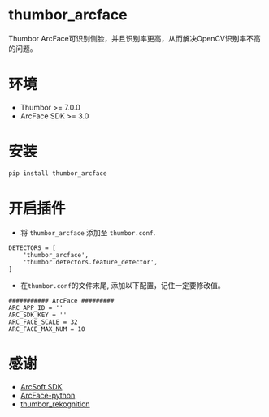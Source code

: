 # thumbor_arcface
Thumbor ArcFace可识别侧脸，并且识别率更高，从而解决OpenCV识别率不高的问题。

# 环境
- Thumbor >= 7.0.0
- ArcFace SDK >= 3.0

# 安装
```bash
pip install thumbor_arcface
```
# 开启插件
- 将 `thumbor_arcface` 添加至 `thumbor.conf`.
```
DETECTORS = [
    'thumbor_arcface',
    'thumbor.detectors.feature_detector',
]
```
- 在`thumbor.conf`的文件末尾, 添加以下配置，记住一定要修改值。
```
########### ArcFace #########
ARC_APP_ID = ''
ARC_SDK_KEY = ''
ARC_FACE_SCALE = 32
ARC_FACE_MAX_NUM = 10
```
# 感谢
- [ArcSoft SDK](https://ai.arcsoft.com.cn/)
- [ArcFace-python](https://github.com/tensorflower/ArcFace-python)
- [thumbor_rekognition](https://github.com/yu-liang-kono/thumbor_rekognition)